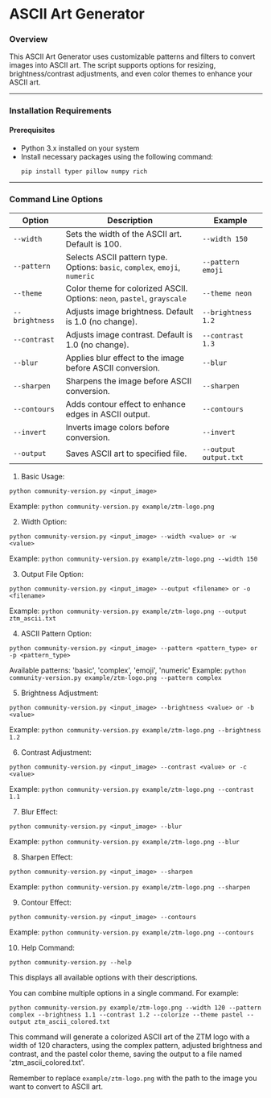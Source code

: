 # ASCII Art Generator 

### Overview
This ASCII Art Generator uses customizable patterns and filters to convert images into ASCII art. The script supports options for resizing, brightness/contrast adjustments, and even color themes to enhance your ASCII art.

---

### Installation Requirements

#### Prerequisites
- Python 3.x installed on your system
- Install necessary packages using the following command:
  ```bash
  pip install typer pillow numpy rich
  ```

---

### Command Line Options

| Option           | Description                                                    | Example                                                                                   |
|------------------|----------------------------------------------------------------|-------------------------------------------------------------------------------------------|
| `--width`        | Sets the width of the ASCII art. Default is 100.               | `--width 150`                                                                             |
| `--pattern`      | Selects ASCII pattern type. Options: `basic`, `complex`, `emoji`, `numeric` | `--pattern emoji`                                                                         |
| `--theme`        | Color theme for colorized ASCII. Options: `neon`, `pastel`, `grayscale` | `--theme neon`                                                                            |
| `--brightness`   | Adjusts image brightness. Default is 1.0 (no change).          | `--brightness 1.2`                                                                        |
| `--contrast`     | Adjusts image contrast. Default is 1.0 (no change).            | `--contrast 1.3`                                                                          |
| `--blur`         | Applies blur effect to the image before ASCII conversion.      | `--blur`                                                                                  |
| `--sharpen`      | Sharpens the image before ASCII conversion.                    | `--sharpen`                                                                               |
| `--contours`     | Adds contour effect to enhance edges in ASCII output.          | `--contours`                                                                              |
| `--invert`       | Inverts image colors before conversion.                        | `--invert`                                                                                |
| `--output`       | Saves ASCII art to specified file.                             | `--output output.txt`                                                                     |

1. Basic Usage:

```plaintext
python community-version.py <input_image>
```

Example: `python community-version.py example/ztm-logo.png`


2. Width Option:

```plaintext
python community-version.py <input_image> --width <value> or -w <value>
```

Example: `python community-version.py example/ztm-logo.png --width 150`


3. Output File Option:

```plaintext
python community-version.py <input_image> --output <filename> or -o <filename>
```

Example: `python community-version.py example/ztm-logo.png --output ztm_ascii.txt`


4. ASCII Pattern Option:

```plaintext
python community-version.py <input_image> --pattern <pattern_type> or -p <pattern_type>
```

Available patterns: 'basic', 'complex', 'emoji', 'numeric'
Example: `python community-version.py example/ztm-logo.png --pattern complex`


5. Brightness Adjustment:

```plaintext
python community-version.py <input_image> --brightness <value> or -b <value>
```

Example: `python community-version.py example/ztm-logo.png --brightness 1.2`


6. Contrast Adjustment:

```plaintext
python community-version.py <input_image> --contrast <value> or -c <value>
```

Example: `python community-version.py example/ztm-logo.png --contrast 1.1`


7. Blur Effect:

```plaintext
python community-version.py <input_image> --blur
```

Example: `python community-version.py example/ztm-logo.png --blur`


8. Sharpen Effect:

```plaintext
python community-version.py <input_image> --sharpen
```

Example: `python community-version.py example/ztm-logo.png --sharpen`


9. Contour Effect:

```plaintext
python community-version.py <input_image> --contours
```

Example: `python community-version.py example/ztm-logo.png --contours`


10. Help Command:

```plaintext
python community-version.py --help
```

This displays all available options with their descriptions.




You can combine multiple options in a single command. For example:

```plaintext
python community-version.py example/ztm-logo.png --width 120 --pattern complex --brightness 1.1 --contrast 1.2 --colorize --theme pastel --output ztm_ascii_colored.txt
```

This command will generate a colorized ASCII art of the ZTM logo with a width of 120 characters, using the complex pattern, adjusted brightness and contrast, and the pastel color theme, saving the output to a file named 'ztm_ascii_colored.txt'.

Remember to replace `example/ztm-logo.png` with the path to the image you want to convert to ASCII art.

